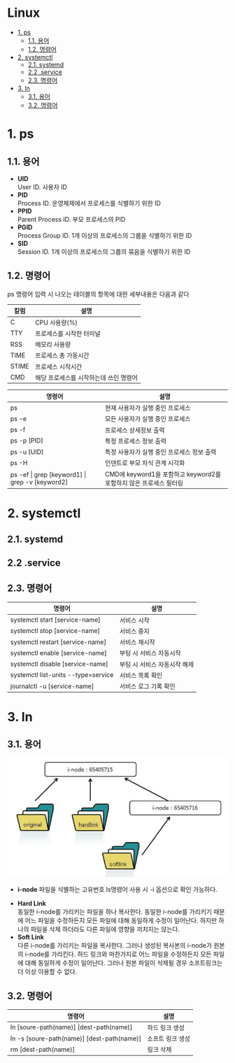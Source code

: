 # Linux <!-- omit from toc -->

- [1. ps](#1-ps)
  - [1.1. 용어](#11-용어)
  - [1.2. 명령어](#12-명령어)
- [2. systemctl](#2-systemctl)
  - [2.1. systemd](#21-systemd)
  - [2.2 .service](#22-service)
  - [2.3. 명령어](#23-명령어)
- [3. ln](#3-ln)
  - [3.1. 용어](#31-용어)
  - [3.2. 명령어](#32-명령어)

# 1. ps

## 1.1. 용어

- **UID**  
  User ID. 사용자 ID
- **PID**  
  Process ID. 운영체제에서 프로세스를 식별하기 위한 ID
- **PPID**  
  Parent Process ID. 부모 프로세스의 PID
- **PGID**  
  Process Group ID. 1개 이상의 프로세스의 그룹을 식별하기 위한 ID
- **SID**  
  Session ID. 1개 이상의 프로세스의 그룹의 묶음을 식별하기 위한 ID

## 1.2. 명령어

ps 명령어 입력 시 나오는 테이블의 항목에 대한 세부내용은 다음과 같다

| 칼럼  | 설명                                   |
| ----- | -------------------------------------- |
| C     | CPU 사용량(%)                          |
| TTY   | 프로세스를 시작한 터미널               |
| RSS   | 메모리 사용량                          |
| TIME  | 프로세스 총 가동시간                   |
| STIME | 프로세스 시작시간                      |
| CMD   | 해당 프로세스를 시작하는데 쓰인 명령어 |

| 명령어                                          | 설명                                                               |
| ----------------------------------------------- | ------------------------------------------------------------------ |
| ps                                              | 현재 사용자가 실행 중인 프로세스                                   |
| ps -e                                           | 모든 사용자가 실행 중인 프로세스                                   |
| ps -f                                           | 프로세스 상세정보 출력                                             |
| ps -p [PID]                                     | 특정 프로세스 정보 출력                                            |
| ps -u [UID]                                     | 특정 사용자가 실행 중인 프로세스 정보 출력                         |
| ps -H                                           | 인덴트로 부모 자식 관계 시각화                                     |
| ps -ef \| grep [keyword1] \| grep -v [keyword2] | CMD에 keyword1을 포함하고 keyword2를 포함하지 않은 프로세스 필터링 |

# 2. systemctl

## 2.1. systemd

## 2.2 .service

## 2.3. 명령어

| 명령어                              | 설명                         |
| ----------------------------------- | ---------------------------- |
| systemctl start [service-name]      | 서비스 시작                  |
| systemctl stop [service-name]       | 서비스 중지                  |
| systemctl restart [service-name]    | 서비스 재시작                |
| systemctl enable [service-name]     | 부팅 시 서비스 자동시작      |
| systemctl disable [service-name]    | 부팅 시 서비스 자동시작 해제 |
| systemctl list-units --type=service | 서비스 목록 확인             |
| journalctl -u [service-name]        | 서비스 로그 기록 확인        |

# 3. ln

## 3.1. 용어

<img alt="softlink hardlink" src="./assets/soft_link_hard_link.jpg" width="500">

- **i-node**
  파일을 식별하는 고유번호
  ls명령어 사용 시 -i 옵션으로 확인 가능하다.

* **Hard Link**  
  동일한 i-node를 가리키는 파일을 하나 복사한다. 동일한 i-node를 가리키기 때문에 어느 파일을 수정하든지 모든 파일에 대해 동일하게 수정이 일어난다.
  하지만 하나의 파일을 삭제 하더라도 다른 파일에 영향을 끼치지는 않는다.
* **Soft Link**  
  다른 i-node를 가리키는 파일을 복사한다. 그러나 생성된 복사본의 i-node가 원본의 i-node를 가리킨다.
  하드 링크와 마찬가지로 어느 파일을 수정하든지 모든 파일에 대해 동일하게 수정이 일어난다. 그러나 원본 파일이 삭제될 경우 소프트링크는 더 이상 이용할 수 없다.

## 3.2. 명령어

| 명령어                                     | 설명             |
| ------------------------------------------ | ---------------- |
| ln [soure-path(name)] [dest-path(name)]    | 하드 링크 생성   |
| ln -s [soure-path(name)] [dest-path(name)] | 소프트 링크 생성 |
| rm [dest-path(name)]                       | 링크 삭제        |
